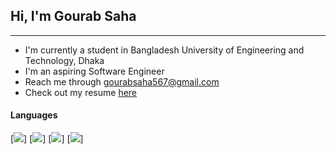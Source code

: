 ## Hi, I'm Gourab Saha  
-------------------------

- I'm currently a student in Bangladesh University of Engineering and Technology, Dhaka
- I'm an aspiring Software Engineer
- Reach me through [gourabsaha567@gmail.com](gourabsaha567@gmail.com)
- Check out my resume [here](https://drive.google.com/file/d/1Nug6rEmr2rClUKfICp9zeJ1JempUc3al/view?usp=sharing)

#### Languages
[<img src="https://img.icons8.com/color/48/000000/c-programming.png"/>]
[<img src="https://img.icons8.com/color/48/000000/c-plus-plus-logo.png"/>]
[<img src="https://img.icons8.com/color/48/000000/java-coffee-cup-logo--v2.png"/>]
[<img src="https://img.icons8.com/color/48/000000/javascript--v2.png"/>]
<!--
**ComeBackCity/ComeBackCity** is a ✨ _special_ ✨ repository because its `README.md` (this file) appears on your GitHub profile.

Here are some ideas to get you started:

- 🔭 I’m currently working on ...
- 🌱 I’m currently learning ...
- 👯 I’m looking to collaborate on ...
- 🤔 I’m looking for help with ...
- 💬 Ask me about ...
- 📫 How to reach me: ...
- 😄 Pronouns: ...
- ⚡ Fun fact: ...
-->
